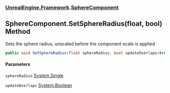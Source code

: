 ### [UnrealEngine.Framework](UnrealEngine_Framework.md 'UnrealEngine.Framework').[SphereComponent](SphereComponent.md 'UnrealEngine.Framework.SphereComponent')
## SphereComponent.SetSphereRadius(float, bool) Method
Sets the sphere radius, unscaled before the component scale is applied  
```csharp
public void SetSphereRadius(float sphereRadius, bool updateOverlaps=true);
```
#### Parameters
<a name='UnrealEngine_Framework_SphereComponent_SetSphereRadius(float_bool)_sphereRadius'></a>
`sphereRadius` [System.Single](https://docs.microsoft.com/en-us/dotnet/api/System.Single 'System.Single')  
  
<a name='UnrealEngine_Framework_SphereComponent_SetSphereRadius(float_bool)_updateOverlaps'></a>
`updateOverlaps` [System.Boolean](https://docs.microsoft.com/en-us/dotnet/api/System.Boolean 'System.Boolean')  
  
